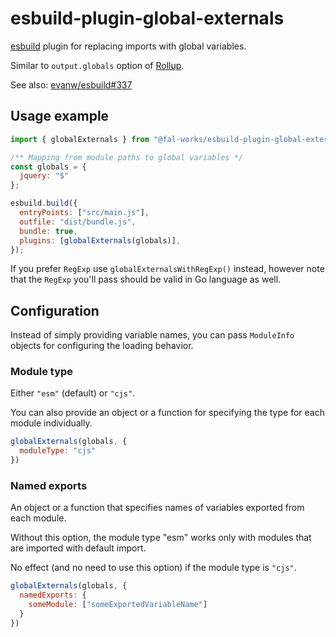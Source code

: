 # esbuild-plugin-global-externals

[esbuild](https://esbuild.github.io/) plugin for replacing imports with global variables.

Similar to `output.globals` option of [Rollup](https://rollupjs.org/).

See also: [evanw/esbuild#337](https://github.com/evanw/esbuild/issues/337)


## Usage example

```js
import { globalExternals } from "@fal-works/esbuild-plugin-global-externals";

/** Mapping from module paths to global variables */
const globals = {
  jquery: "$"
};

esbuild.build({
  entryPoints: ["src/main.js"],
  outfile: "dist/bundle.js",
  bundle: true,
  plugins: [globalExternals(globals)],
});
```

If you prefer `RegExp` use `globalExternalsWithRegExp()` instead, however note that the `RegExp` you'll pass should be valid in Go language as well.


## Configuration

Instead of simply providing variable names, you can pass `ModuleInfo` objects for configuring the loading behavior.

### Module type

Either `"esm"` (default) or `"cjs"`.

You can also provide an object or a function for specifying the type for each module individually.

```js
globalExternals(globals, {
  moduleType: "cjs"
})
```

### Named exports

An object or a function that specifies names of variables exported from each module.

Without this option, the module type "esm" works only with modules that are imported with default import.

No effect (and no need to use this option) if the module type is `"cjs"`.

```js
globalExternals(globals, {
  namedExports: {
    someModule: ["someExportedVariableName"]
  }
})
```
